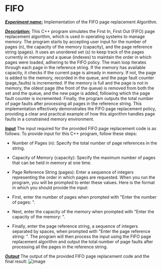 # FIFO

<ins>_**Experiment name:**_</ins> Implementation of the FIFO page replacement Algorithm.

<ins>_**Description:**_</ins>
This C++ program simulates the First In, First Out (FIFO) page replacement algorithm, which is used in operating systems to manage memory. The program starts by accepting user input for the number of pages (n), the capacity of the memory (capacity), and the page reference string (pages). It uses an unordered set (s) to keep track of the pages currently in memory and a queue (indexes) to maintain the order in which pages were loaded, adhering to the FIFO policy. The main loop iterates through each page in the reference string. If the memory has available capacity, it checks if the current page is already in memory. If not, the page is added to the memory, recorded in the queue, and the page fault counter (page_faults) is incremented. If the memory is full and the page is not in memory, the oldest page (the front of the queue) is removed from both the set and the queue, and the new page is added, following which the page fault counter is incremented. Finally, the program outputs the total number of page faults after processing all pages in the reference string. This implementation effectively demonstrates the FIFO page replacement policy, providing a clear and practical example of how this algorithm handles page faults in a constrained memory environment.

<ins>_**Input**_</ins>
The input required for the provided  FIFO page replacement code is as follows:
To provide input for this C++ program, follow these steps:
-	Number of Pages (n): Specify the total number of page references in the string.
-	Capacity of Memory (capacity): Specify the maximum number of pages that can be held in memory at one time.
-	Page Reference String (pages): Enter a sequence of integers representing the order in which pages are requested.
When you run the program, you will be prompted to enter these values. Here is the format in which you should provide the input:

-	First, enter the number of pages when prompted with "Enter the number of pages: ".
-	Next, enter the capacity of the memory when prompted with "Enter the capacity of the memory: ".
-	Finally, enter the page reference string, a sequence of integers separated by spaces, when prompted with "Enter the page reference string: ".
The program will then process the input using the FIFO page replacement algorithm and output the total number of page faults after processing all the pages in the reference string.


<ins>_**Output**_</ins>
The output of the provided FIFO page replacement code and the final result:
![image](https://github.com/simoon06/FIFO/assets/139492391/b0482e45-2296-4049-967e-b7dc8a24956b)

